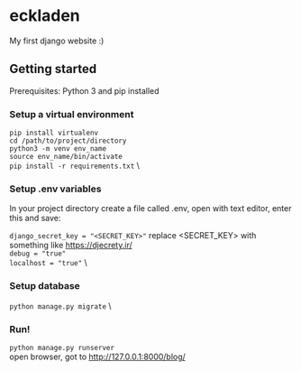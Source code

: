 # eckladen
My first django website :)

## Getting started
Prerequisites: Python 3 and pip installed

### Setup a virtual environment
`pip install virtualenv`\
`cd /path/to/project/directory`\
`python3 -m venv env_name`\
`source env_name/bin/activate`\
`pip install -r requirements.txt` \

### Setup .env variables
In your project directory create a file called .env, open with text editor, enter this and save:

`django_secret_key = "<SECRET_KEY>"` replace <SECRET_KEY> with something like https://djecrety.ir/ \
`debug = "true"`\
`localhost = "true"` \

### Setup database
`python manage.py migrate` \

### Run!
`python manage.py runserver` \
open browser, got to 
http://127.0.0.1:8000/blog/
